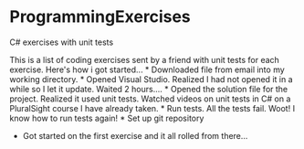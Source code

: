 # ProgrammingExercises
C# exercises with unit tests

This is a list of coding exercises sent by a friend with unit tests for each exercise. Here's how i got started...
	* Downloaded file from email into my working directory.
	* Opened Visual Studio. Realized I had not opened it in a while so I let it update. Waited 2 hours....
	* Opened the solution file for the project. Realized it used unit tests. Watched videos on unit tests in C# on a PluralSight course I have already taken.
	* Run tests. All the tests fail. Woot! I know how to run tests again!
	* Set up git repository
  * Got started on the first exercise and it all rolled from there...


